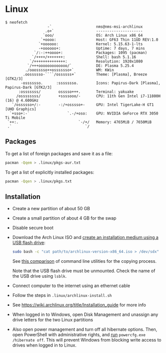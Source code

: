 # Linux

```text
$ neofetch
                   -`                    nms@nms-msi-archlinux
                  .o+`                   ---------------------
                 `ooo/                   OS: Arch Linux x86_64
                `+oooo:                  Host: GF63 Thin 11UD REV:1.0
               `+oooooo:                 Kernel: 5.15.63-1-lts
               -+oooooo+:                Uptime: 7 days, 7 mins
             `/:-:++oooo+:               Packages: 1095 (pacman)
            `/++++/+++++++:              Shell: bash 5.1.16
           `/++++++++++++++:             Resolution: 1920x1080
          `/+++ooooooooooooo/`           DE: Plasma 5.25.4
         ./ooosssso++osssssso+`          WM: KWin
        .oossssso-````/ossssss+`         Theme: [Plasma], Breeze [GTK2/3]
       -osssssso.      :ssssssso.        Icons: Papirus-Dark [Plasma], Papirus-Dark [GTK2/3]
      :osssssss/        osssso+++.       Terminal: yakuake
     /ossssssss/        +ssssooo/-       CPU: 11th Gen Intel i7-11800H (16) @ 4.600GHz
   `/ossssso+/:-        -:/+osssso+-     GPU: Intel TigerLake-H GT1 [UHD Graphics]
  `+sso+:-`                 `.-/+oso:    GPU: NVIDIA GeForce RTX 3050 Ti Mobile
 `++:.                           `-/+/   Memory: 4765MiB / 7650MiB
 .`                                 `/
```

## Packages

To get a list of foreign packages and save it as a file:

```sh
pacman -Qqem > .linux/pkgs-aur.txt
```

To get a list of explicitly installed packages:

```sh
pacman -Qqen > .linux/pkgs.txt
```

## Installation

- Create a new partition of about 50 GB
- Create a small partition of about 4 GB for the swap
- Disable secure boot
- Download the Arch Linux ISO and [create an installation medium using a USB flash drive](https://wiki.archlinux.org/title/USB_flash_installation_medium):

  ```sh
  sudo bash -c "cat path/to/archlinux-version-x86_64.iso > /dev/sdx"
  ```

  See [this comparison](https://unix.stackexchange.com/questions/224277/is-it-better-to-use-cat-dd-pv-or-another-procedure-to-copy-a-cd-dvd) of command line utilities for the copying process.

  Note that the USB flash drive must be unmounted. Check the name of the USB drive using `lsblk`.

- Connect computer to the internet using an ethernet cable
- Follow the steps in `.linux/archlinux-install.sh`
- See <https://wiki.archlinux.org/title/Installation_guide> for more info
- When logged in to Windows, open Disk Management and unassign any drive letters for the two Linux partitions
- Also open power management and turn off all hibernate options. Then, open PowerShell with administrative rights, and [run](https://learn.microsoft.com/en-us/troubleshoot/windows-client/deployment/disable-and-re-enable-hibernation) `powercfg.exe /hibernate off`. This will prevent Windows from blocking write access to drives when logged in to Linux.
